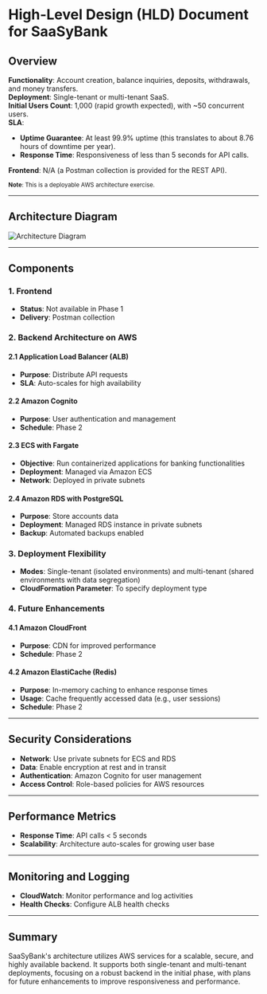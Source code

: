 # High-Level Design (HLD) Document for SaaSyBank

## Overview

**Functionality**: Account creation, balance inquiries, deposits, withdrawals, and money transfers.  
**Deployment**: Single-tenant or multi-tenant SaaS.  
**Initial Users Count**: 1,000 (rapid growth expected), with ~50 concurrent users.  
**SLA**:

- **Uptime Guarantee**:
  At least 99.9% uptime (this translates to about 8.76 hours of downtime per year).
- **Response Time**:
  Responsiveness of less than 5 seconds for API calls.

**Frontend**: N/A (a Postman collection is provided for the REST API).

<small>**Note**: This is a deployable AWS architecture exercise.</small>

---

## Architecture Diagram

![Architecture Diagram](https://lucid.app/publicSegments/view/bb6c7c85-d136-4819-8398-8f4626df6163/image.jpeg)

---

## Components

### 1. **Frontend**

- **Status**: Not available in Phase 1
- **Delivery**: Postman collection

### 2. **Backend Architecture on AWS**

#### 2.1 **Application Load Balancer (ALB)**

- **Purpose**: Distribute API requests
- **SLA**: Auto-scales for high availability

#### 2.2 **Amazon Cognito**

- **Purpose**: User authentication and management
- **Schedule**: Phase 2

#### 2.3 **ECS with Fargate**

- **Objective**: Run containerized applications for banking functionalities
- **Deployment**: Managed via Amazon ECS
- **Network**: Deployed in private subnets

#### 2.4 **Amazon RDS with PostgreSQL**

- **Purpose**: Store accounts data
- **Deployment**: Managed RDS instance in private subnets
- **Backup**: Automated backups enabled

### 3. **Deployment Flexibility**

- **Modes**: Single-tenant (isolated environments) and multi-tenant (shared environments with data segregation)
- **CloudFormation Parameter**: To specify deployment type

### 4. **Future Enhancements**

#### 4.1 **Amazon CloudFront**

- **Purpose**: CDN for improved performance
- **Schedule**: Phase 2

#### 4.2 **Amazon ElastiCache (Redis)**

- **Purpose**: In-memory caching to enhance response times
- **Usage**: Cache frequently accessed data (e.g., user sessions)
- **Schedule**: Phase 2

---

## Security Considerations

- **Network**: Use private subnets for ECS and RDS
- **Data**: Enable encryption at rest and in transit
- **Authentication**: Amazon Cognito for user management
- **Access Control**: Role-based policies for AWS resources

---

## Performance Metrics

- **Response Time**: API calls < 5 seconds
- **Scalability**: Architecture auto-scales for growing user base

---

## Monitoring and Logging

- **CloudWatch**: Monitor performance and log activities
- **Health Checks**: Configure ALB health checks

---

## Summary

SaaSyBank's architecture utilizes AWS services for a scalable, secure, and highly available backend. It supports both single-tenant and multi-tenant deployments, focusing on a robust backend in the initial phase, with plans for future enhancements to improve responsiveness and performance.
